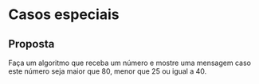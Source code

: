 # Casos especiais

## Proposta

Faça um algoritmo que receba um número e mostre uma mensagem caso este número
seja maior que 80, menor que 25 ou igual a 40.